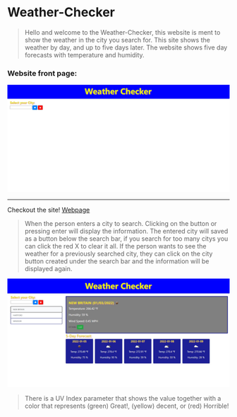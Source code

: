 # Weather-Checker

#### 
>Hello and welcome to the Weather-Checker, this website is ment to show the weather in the city you search for. This site shows the weather by day, and up to five days later.
The website shows five day forecasts with temperature and humidity.

### Website front page:

 ![Homepage](/assets/images/Intro.jpg)

 
 _____________________________________________________________________
 Checkout the site! [Webpage](https://danprogramsit.github.io/Weather-Checker/)



>When the person enters a city to search. Clicking on the button or pressing enter will display the information.
The entered city will saved as a button below the search bar, if you search for too many citys you can click the red X to clear it all.
If the person wants to see the weather for a previously searched city, they can click on the city button created under the search bar and the information will be displayed again.

![](/assets/images/1.jpg)


>There is a UV Index parameter that shows the value together with a color that represents (green) Great!, (yellow) decent, or (red) Horrible!
